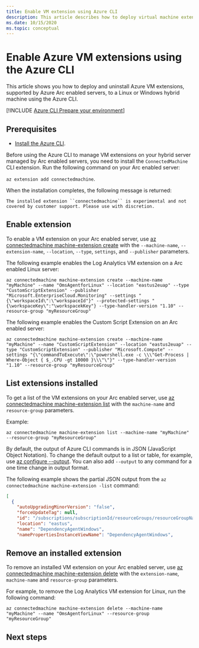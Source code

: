 ```yaml
---
title: Enable VM extension using Azure CLI
description: This article describes how to deploy virtual machine extensions to Azure Arc enabled servers running in hybrid cloud environments using Azure CLI.
ms.date: 10/15/2020
ms.topic: conceptual
---
```


# Enable Azure VM extensions using the Azure CLI

This article shows you how to deploy and uninstall Azure VM extensions, supported by Azure Arc enabled servers, to a Linux or Windows hybrid machine using the Azure CLI.

[!INCLUDE [Azure CLI Prepare your environment](../../../includes/azure-cli-prepare-your-environment.md)]

## Prerequisites

- [Install the Azure CLI](/cli/azure/install-azure-cli).

Before using the Azure CLI to manage VM extensions on your hybrid server managed by Arc enabled servers, you need to install the `ConnectedMachine` CLI extension. Run the following command on your Arc enabled server:

`az extension add connectedmachine`.

When the installation completes, the following message is returned:

`The installed extension ``connectedmachine`` is experimental and not covered by customer support. Please use with discretion.`

## Enable extension

To enable a VM extension on your Arc enabled server, use [az connectedmachine machine-extension create](/cli/azure/ext/connectedmachine/connectedmachine/machine-extension#ext_connectedmachine_az_connectedmachine_machine_extension_create) with the `--machine-name`, `--extension-name`, `--location`, `--type`, `settings`, and `--publisher` parameters.

The following example enables the Log Analytics VM extension on a Arc enabled Linux server:

```azurecli
az connectedmachine machine-extension create --machine-name "myMachine" --name "OmsAgentforLinux" --location "eastus2euap" --type "CustomScriptExtension" --publisher "Microsoft.EnterpriseCloud.Monitoring" --settings "{\"workspaceId\":\"workspaceId"}" --protected-settings "{\workspaceKey\":"\workspacekKey"} --type-handler-version "1.10" --resource-group "myResourceGroup"
```

The following example enables the Custom Script Extension on an Arc enabled server:

```azurecli
az connectedmachine machine-extension create --machine-name "myMachine" --name "CustomScriptExtension" --location "eastus2euap" --type "CustomScriptExtension" --publisher "Microsoft.Compute" --settings "{\"commandToExecute\":\"powershell.exe -c \\\"Get-Process | Where-Object { $_.CPU -gt 10000 }\\\"\"}" --type-handler-version "1.10" --resource-group "myResourceGroup"
```

## List extensions installed

To get a list of the VM extensions on your Arc enabled server, use [az connectedmachine machine-extension list](/cli/azure/ext/connectedmachine/connectedmachine/machine-extension#ext_connectedmachine_az_connectedmachine_machine_extension_list) with the `machine-name` and `resource-group` parameters.

Example:

`az connectedmachine machine-extension list --machine-name "myMachine" --resource-group "myResourceGroup"`

By default, the output of Azure CLI commands is in JSON (JavaScript Object Notation). To change the default output to a list or table, for example, use [az configure --output](/cli/azure/reference-index). You can also add `--output` to any command for a one time change in output format.

The following example shows the partial JSON output from the `az connectedmachine machine-extension -list` command:

```json
[
  {
    "autoUpgradingMinorVersion": "false",
    "forceUpdateTag": null,
    "id": "/subscriptions/subscriptionId/resourceGroups/resourceGroupName/providers/Microsoft.HybridCompute/machines/SVR01/extensions/DependencyAgentWindows",
    "location": "eastus",
    "name": "DependencyAgentWindows",
    "namePropertiesInstanceViewName": "DependencyAgentWindows",
```

## Remove an installed extension

To remove an installed VM extension on your Arc enabled server, use [az connectedmachine machine-extension delete](/cli/azure/ext/connectedmachine/connectedmachine/machine-extension#ext_connectedmachine_az_connectedmachine_machine_extension_delete) with the `extension-name`, `machine-name` and `resource-group` parameters.

For example, to remove the Log Analytics VM extension for Linux, run the following command:

```azurecli
az connectedmachine machine-extension delete --machine-name "myMachine" --name "OmsAgentforLinux" --resource-group "myResourceGroup"
```

## Next steps


